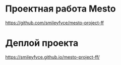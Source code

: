# Проектная работа Mesto
https://github.com/smileyfvce/mesto-project-ff
# Деплой проекта 
https://smileyfvce.github.io/mesto-project-ff/
